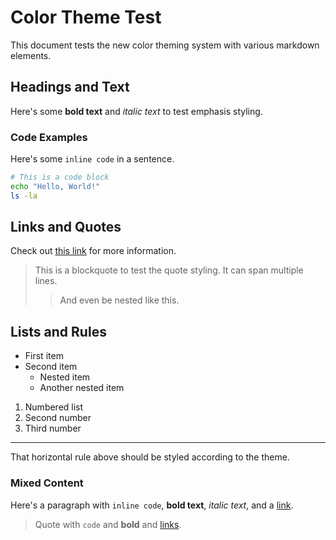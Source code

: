 # Color Theme Test

This document tests the new color theming system with various markdown elements.

## Headings and Text

Here's some **bold text** and *italic text* to test emphasis styling.

### Code Examples

Here's some `inline code` in a sentence.

```bash
# This is a code block
echo "Hello, World!"
ls -la
```

## Links and Quotes

Check out [this link](https://example.com) for more information.

> This is a blockquote to test the quote styling.
> It can span multiple lines.
>
> > And even be nested like this.

## Lists and Rules

- First item
- Second item
  - Nested item
  - Another nested item

1. Numbered list
2. Second number
3. Third number

---

That horizontal rule above should be styled according to the theme.

### Mixed Content

Here's a paragraph with `inline code`, **bold text**, *italic text*, and a [link](https://rust-lang.org).

> Quote with `code` and **bold** and [links](https://example.com).